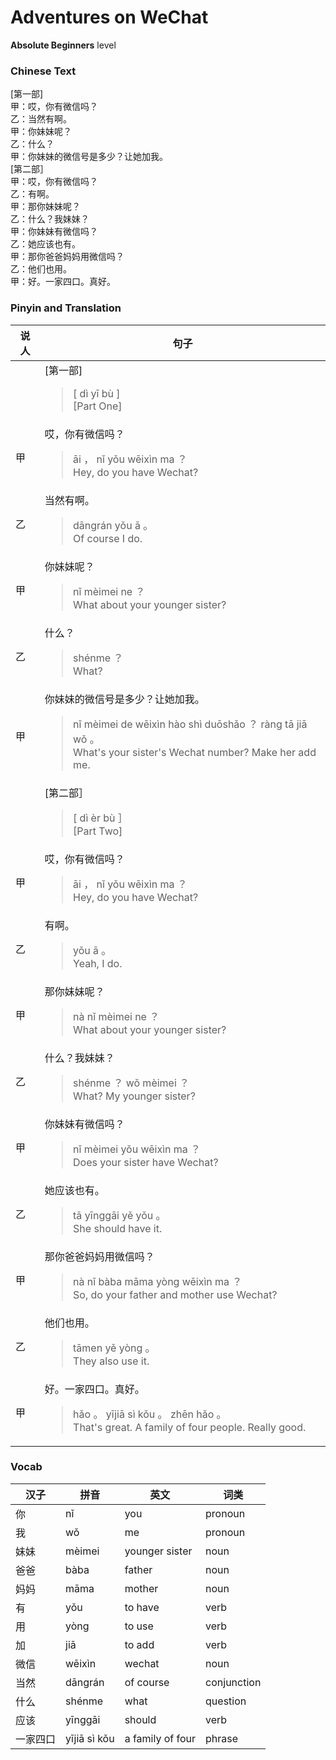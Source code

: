 # Adventures on WeChat
**Absolute Beginners** level
### Chinese Text
[第一部]<br />甲：哎，你有微信吗？<br />乙：当然有啊。<br />甲：你妹妹呢？<br />乙：什么？<br />甲：你妹妹的微信号是多少？让她加我。<br />[第二部］<br />甲：哎，你有微信吗？<br />乙：有啊。<br />甲：那你妹妹呢？<br />乙：什么？我妹妹？<br />甲：你妹妹有微信吗？<br />乙：她应该也有。<br />甲：那你爸爸妈妈用微信吗？<br />乙：他们也用。<br />甲：好。一家四口。真好。

### Pinyin and Translation
|说人|句子|
|----|----|
||[第一部]<blockquote>[ dì  yī bù ]<br />[Part One]</blockquote>|
|甲|哎，你有微信吗？<blockquote>āi ， nǐ yǒu wēixìn ma ？<br />Hey, do you have Wechat?</blockquote>|
|乙|当然有啊。<blockquote>dāngrán yǒu ā 。<br />Of course I do.</blockquote>|
|甲|你妹妹呢？<blockquote>nǐ mèimei ne ？<br />What about your younger sister?</blockquote>|
|乙|什么？<blockquote>shénme ？<br />What?</blockquote>|
|甲|你妹妹的微信号是多少？让她加我。<blockquote>nǐ mèimei de wēixìn hào shì duōshǎo ？ ràng tā jiā wǒ 。<br />What's your sister's Wechat number? Make her add me.</blockquote>|
||[第二部］<blockquote>[ dì  èr bù ］<br />[Part Two]</blockquote>|
|甲|哎，你有微信吗？<blockquote>āi ， nǐ yǒu wēixìn ma ？<br />Hey, do you have Wechat?</blockquote>|
|乙|有啊。<blockquote>yǒu ā 。<br />Yeah, I do.</blockquote>|
|甲|那你妹妹呢？<blockquote>nà nǐ mèimei ne ？<br />What about your younger sister?</blockquote>|
|乙|什么？我妹妹？<blockquote>shénme ？ wǒ mèimei ？<br />What? My younger sister?</blockquote>|
|甲|你妹妹有微信吗？<blockquote>nǐ mèimei yǒu wēixìn ma ？<br />Does your sister have Wechat?</blockquote>|
|乙|她应该也有。<blockquote>tā yīnggāi yě yǒu 。<br />She should have it.</blockquote>|
|甲|那你爸爸妈妈用微信吗？<blockquote>nà nǐ bàba māma yòng wēixìn ma ？<br />So, do your father and mother use Wechat?</blockquote>|
|乙|他们也用。<blockquote>tāmen yě yòng 。<br />They also use it.</blockquote>|
|甲|好。一家四口。真好。<blockquote>hǎo 。 yījiā sì kǒu 。 zhēn hǎo 。<br />That's great. A family of four people. Really good.</blockquote>|
### Vocab
|汉子|拼音|英文|词类|
|----|----|----|----|
|你|nǐ|you|pronoun|
|我|wǒ|me|pronoun|
|妹妹|mèimei|younger sister|noun|
|爸爸|bàba|father|noun|
|妈妈|māma|mother|noun|
|有|yǒu|to have|verb|
|用|yòng|to use|verb|
|加|jiā|to add|verb|
|微信|wēixìn|wechat|noun|
|当然|dāngrán|of course|conjunction|
|什么|shénme|what|question|
|应该|yīnggāi|should|verb|
|一家四口|yījiā sì kǒu|a family of four|phrase|